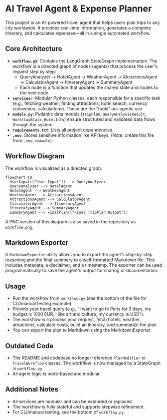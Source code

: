 # AI Travel Agent & Expense Planner

This project is an AI-powered travel agent that helps users plan trips to any city worldwide. It provides real-time information, generates a complete itinerary, and calculates expenses—all in a single automated workflow.

## Core Architecture

- **`workflow.py`**: Contains the LangGraph StateGraph implementation. The workflow is a directed graph of nodes (agents) that process the user's request step by step:
  - QueryAnalyzer → HotelAgent → WeatherAgent → AttractionsAgent → CalculatorAgent → ItineraryAgent → SummaryAgent
  - Each node is a function that updates the shared state and routes to the next node.
- **`services/`**: Modular Python classes, each responsible for a specific task (e.g., fetching weather, finding attractions, hotel search, currency conversion, calculations). These are the "tools" our agents use.
- **`models.py`**: Pydantic data models (`TripPlan`, `QueryAnalysisResult`, `WorkflowState`, `HotelInfo`) ensure structured and validated data flows through the system.
- **`requirements.txt`**: Lists all project dependencies.
- **`.env`**: Stores sensitive information like API keys. (Note: create this file from `.env.example`).

## Workflow Diagram

The workflow is visualized as a directed graph:

```mermaid
flowchart TD
  UserInput(["User Input"]) --> QueryAnalyzer
  QueryAnalyzer --> HotelAgent
  HotelAgent --> WeatherAgent
  WeatherAgent --> AttractionsAgent
  AttractionsAgent --> CalculatorAgent
  CalculatorAgent --> ItineraryAgent
  ItineraryAgent --> SummaryAgent
  SummaryAgent --> FinalPlan(["Final TripPlan Output"])
```

A PNG version of this diagram is also saved in the repository as `workflow.png`.

## Markdown Exporter

A `MarkdownExporter` utility allows you to export the agent's step-by-step reasoning and the final summary to a well-formatted Markdown file. This includes metadata, a disclaimer, and a timestamp. The exporter can be used programmatically to save the agent's output for sharing or documentation.

## Usage

- Run the workflow from `workflow.py` (see the bottom of the file for CLI/manual testing example).
- Provide your travel query (e.g., "I want to go to Paris for 3 days, my budget is 1000 EUR, I like art and culture, my currency is USD").
- The workflow will process your request, fetch hotels, weather, attractions, calculate costs, build an itinerary, and summarize the plan.
- You can export the plan to Markdown using the MarkdownExporter.

## Outdated Code

- The README and codebase no longer reference `PlanModifier` or `TravelWorkflow` classes. The workflow is now managed by a StateGraph in `workflow.py`.
- All agent logic is node-based and modular.

## Additional Notes

- All services are modular and can be extended or replaced.
- The workflow is fully stateful and supports stepwise refinement.
- For CLI/manual testing, see the bottom of `workflow.py`.
